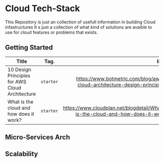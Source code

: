 # Cloud Tech-Stack
This Repository is just an collection of usefull information in building Cloud infastructures
It s just a collection of what kind of solutions are avaible to use for cloud features or problems
that exists.

## Getting Started

| Title                                               | Tag.          |                                                            link  |
| -------------                                       |:-------------:|                                                            -----:|
| 10 Design Principles for AWS Cloud Architecture     | `starter` | https://www.botmetric.com/blog/aws-cloud-architecture-design-principles|
| What is the cloud and how does it work?             | `starter` | https://www.cloudplan.net/blogdetail/What-is-the-cloud-and-how-does-it-work |

## Micro-Services Arch


## Scalability 
